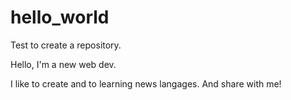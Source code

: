 # hello_world
Test to create a repository.

Hello, I'm a new web dev.

I like to create and to learning news langages. And share with me!
